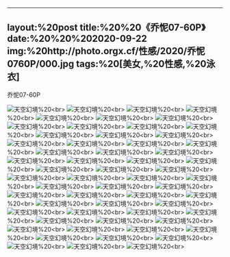 ﻿---
layout:%20post
title:%20%20《乔怩07-60P》
date:%20%20%202020-09-22
img:%20http://photo.orgx.cf/性感/2020/乔怩0760P/000.jpg
tags:%20[美女,%20性感,%20泳衣]
---

乔怩07-60P



![天空幻境](http://photo.orgx.cf/性感/2020/乔怩0760P/001.jpg%20''天空幻境'')%20<br>
![天空幻境](http://photo.orgx.cf/性感/2020/乔怩0760P/002.jpg%20''天空幻境'')%20<br>
![天空幻境](http://photo.orgx.cf/性感/2020/乔怩0760P/003.jpg%20''天空幻境'')%20<br>
![天空幻境](http://photo.orgx.cf/性感/2020/乔怩0760P/004.jpg%20''天空幻境'')%20<br>
![天空幻境](http://photo.orgx.cf/性感/2020/乔怩0760P/005.jpg%20''天空幻境'')%20<br>
![天空幻境](http://photo.orgx.cf/性感/2020/乔怩0760P/006.jpg%20''天空幻境'')%20<br>
![天空幻境](http://photo.orgx.cf/性感/2020/乔怩0760P/007.jpg%20''天空幻境'')%20<br>
![天空幻境](http://photo.orgx.cf/性感/2020/乔怩0760P/008.jpg%20''天空幻境'')%20<br>
![天空幻境](http://photo.orgx.cf/性感/2020/乔怩0760P/009.jpg%20''天空幻境'')%20<br>
![天空幻境](http://photo.orgx.cf/性感/2020/乔怩0760P/010.jpg%20''天空幻境'')%20<br>
![天空幻境](http://photo.orgx.cf/性感/2020/乔怩0760P/011.jpg%20''天空幻境'')%20<br>
![天空幻境](http://photo.orgx.cf/性感/2020/乔怩0760P/012.jpg%20''天空幻境'')%20<br>
![天空幻境](http://photo.orgx.cf/性感/2020/乔怩0760P/013.jpg%20''天空幻境'')%20<br>
![天空幻境](http://photo.orgx.cf/性感/2020/乔怩0760P/014.jpg%20''天空幻境'')%20<br>
![天空幻境](http://photo.orgx.cf/性感/2020/乔怩0760P/015.jpg%20''天空幻境'')%20<br>
![天空幻境](http://photo.orgx.cf/性感/2020/乔怩0760P/016.jpg%20''天空幻境'')%20<br>
![天空幻境](http://photo.orgx.cf/性感/2020/乔怩0760P/017.jpg%20''天空幻境'')%20<br>
![天空幻境](http://photo.orgx.cf/性感/2020/乔怩0760P/018.jpg%20''天空幻境'')%20<br>
![天空幻境](http://photo.orgx.cf/性感/2020/乔怩0760P/019.jpg%20''天空幻境'')%20<br>
![天空幻境](http://photo.orgx.cf/性感/2020/乔怩0760P/020.jpg%20''天空幻境'')%20<br>
![天空幻境](http://photo.orgx.cf/性感/2020/乔怩0760P/021.jpg%20''天空幻境'')%20<br>
![天空幻境](http://photo.orgx.cf/性感/2020/乔怩0760P/022.jpg%20''天空幻境'')%20<br>
![天空幻境](http://photo.orgx.cf/性感/2020/乔怩0760P/023.jpg%20''天空幻境'')%20<br>
![天空幻境](http://photo.orgx.cf/性感/2020/乔怩0760P/024.jpg%20''天空幻境'')%20<br>
![天空幻境](http://photo.orgx.cf/性感/2020/乔怩0760P/025.jpg%20''天空幻境'')%20<br>
![天空幻境](http://photo.orgx.cf/性感/2020/乔怩0760P/026.jpg%20''天空幻境'')%20<br>
![天空幻境](http://photo.orgx.cf/性感/2020/乔怩0760P/027.jpg%20''天空幻境'')%20<br>
![天空幻境](http://photo.orgx.cf/性感/2020/乔怩0760P/028.jpg%20''天空幻境'')%20<br>
![天空幻境](http://photo.orgx.cf/性感/2020/乔怩0760P/029.jpg%20''天空幻境'')%20<br>
![天空幻境](http://photo.orgx.cf/性感/2020/乔怩0760P/030.jpg%20''天空幻境'')%20<br>
![天空幻境](http://photo.orgx.cf/性感/2020/乔怩0760P/031.jpg%20''天空幻境'')%20<br>
![天空幻境](http://photo.orgx.cf/性感/2020/乔怩0760P/032.jpg%20''天空幻境'')%20<br>
![天空幻境](http://photo.orgx.cf/性感/2020/乔怩0760P/033.jpg%20''天空幻境'')%20<br>
![天空幻境](http://photo.orgx.cf/性感/2020/乔怩0760P/034.jpg%20''天空幻境'')%20<br>
![天空幻境](http://photo.orgx.cf/性感/2020/乔怩0760P/035.jpg%20''天空幻境'')%20<br>
![天空幻境](http://photo.orgx.cf/性感/2020/乔怩0760P/036.jpg%20''天空幻境'')%20<br>
![天空幻境](http://photo.orgx.cf/性感/2020/乔怩0760P/037.jpg%20''天空幻境'')%20<br>
![天空幻境](http://photo.orgx.cf/性感/2020/乔怩0760P/038.jpg%20''天空幻境'')%20<br>
![天空幻境](http://photo.orgx.cf/性感/2020/乔怩0760P/039.jpg%20''天空幻境'')%20<br>
![天空幻境](http://photo.orgx.cf/性感/2020/乔怩0760P/040.jpg%20''天空幻境'')%20<br>
![天空幻境](http://photo.orgx.cf/性感/2020/乔怩0760P/041.jpg%20''天空幻境'')%20<br>
![天空幻境](http://photo.orgx.cf/性感/2020/乔怩0760P/042.jpg%20''天空幻境'')%20<br>
![天空幻境](http://photo.orgx.cf/性感/2020/乔怩0760P/043.jpg%20''天空幻境'')%20<br>
![天空幻境](http://photo.orgx.cf/性感/2020/乔怩0760P/044.jpg%20''天空幻境'')%20<br>
![天空幻境](http://photo.orgx.cf/性感/2020/乔怩0760P/045.jpg%20''天空幻境'')%20<br>
![天空幻境](http://photo.orgx.cf/性感/2020/乔怩0760P/046.jpg%20''天空幻境'')%20<br>
![天空幻境](http://photo.orgx.cf/性感/2020/乔怩0760P/047.jpg%20''天空幻境'')%20<br>
![天空幻境](http://photo.orgx.cf/性感/2020/乔怩0760P/048.jpg%20''天空幻境'')%20<br>
![天空幻境](http://photo.orgx.cf/性感/2020/乔怩0760P/049.jpg%20''天空幻境'')%20<br>
![天空幻境](http://photo.orgx.cf/性感/2020/乔怩0760P/050.jpg%20''天空幻境'')%20<br>
![天空幻境](http://photo.orgx.cf/性感/2020/乔怩0760P/051.jpg%20''天空幻境'')%20<br>
![天空幻境](http://photo.orgx.cf/性感/2020/乔怩0760P/052.jpg%20''天空幻境'')%20<br>
![天空幻境](http://photo.orgx.cf/性感/2020/乔怩0760P/053.jpg%20''天空幻境'')%20<br>
![天空幻境](http://photo.orgx.cf/性感/2020/乔怩0760P/054.jpg%20''天空幻境'')%20<br>
![天空幻境](http://photo.orgx.cf/性感/2020/乔怩0760P/055.jpg%20''天空幻境'')%20<br>
![天空幻境](http://photo.orgx.cf/性感/2020/乔怩0760P/056.jpg%20''天空幻境'')%20<br>
![天空幻境](http://photo.orgx.cf/性感/2020/乔怩0760P/057.jpg%20''天空幻境'')%20<br>
![天空幻境](http://photo.orgx.cf/性感/2020/乔怩0760P/058.jpg%20''天空幻境'')%20<br>
![天空幻境](http://photo.orgx.cf/性感/2020/乔怩0760P/059.jpg%20''天空幻境'')%20<br>